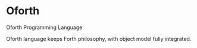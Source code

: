 Oforth
======

Oforth Programming Language

Oforth language keeps Forth philosophy, with object model fully integrated.

